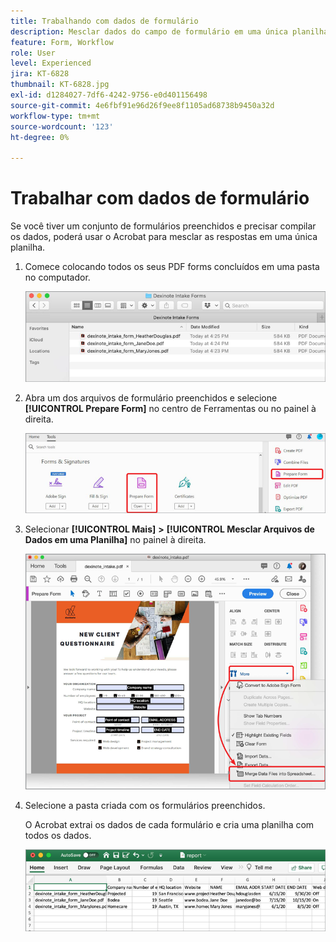 ```yaml
---
title: Trabalhando com dados de formulário
description: Mesclar dados do campo de formulário em uma única planilha no Acrobat
feature: Form, Workflow
role: User
level: Experienced
jira: KT-6828
thumbnail: KT-6828.jpg
exl-id: d1284027-7df6-4242-9756-e0d401156498
source-git-commit: 4e6fbf91e96d26f9ee8f1105ad68738b9450a32d
workflow-type: tm+mt
source-wordcount: '123'
ht-degree: 0%

---
```


# Trabalhar com dados de formulário

Se você tiver um conjunto de formulários preenchidos e precisar compilar os dados, poderá usar o Acrobat para mesclar as respostas em uma única planilha.

1. Comece colocando todos os seus PDF forms concluídos em uma pasta no computador.

   ![Dados do Formulário Etapa 1](../assets/FormData_1.png)

1. Abra um dos arquivos de formulário preenchidos e selecione **[!UICONTROL Prepare Form]** no centro de Ferramentas ou no painel à direita.

   ![Dados de Formulário Etapa 2](../assets/FormData_2.png)

1. Selecionar **[!UICONTROL Mais]** **>** **[!UICONTROL Mesclar Arquivos de Dados em uma Planilha]** no painel à direita.

   ![Dados do Formulário Etapa 3](../assets/FormData_3.png)

1. Selecione a pasta criada com os formulários preenchidos.

   O Acrobat extrai os dados de cada formulário e cria uma planilha com todos os dados.

   ![Dados do Formulário Etapa 4](../assets/FormData_4.png)
